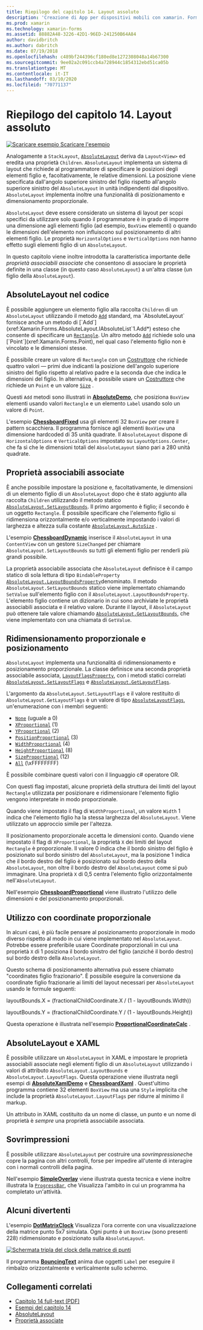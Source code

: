 ```yaml
---
title: Riepilogo del capitolo 14. Layout assoluto
description: 'Creazione di App per dispositivi mobili con xamarin. Forms: riepilogo del capitolo 14. Layout assoluto'
ms.prod: xamarin
ms.technology: xamarin-forms
ms.assetid: 88882A48-3226-42D1-96ED-241250B64A84
author: davidbritch
ms.author: dabritch
ms.date: 07/19/2018
ms.openlocfilehash: c489bf244396cf180ed8e1272308048a14b67300
ms.sourcegitcommit: 9ee02a2c091ccb4a728944c1854312ebd51ca05b
ms.translationtype: MT
ms.contentlocale: it-IT
ms.lasthandoff: 03/10/2020
ms.locfileid: "70771137"
---
```

# <a name="summary-of-chapter-14-absolute-layout"></a>Riepilogo del capitolo 14. Layout assoluto

[![Scaricare esempio](~/media/shared/download.png) Scaricare l'esempio](https://github.com/xamarin/xamarin-forms-book-samples/tree/master/Chapter14)

Analogamente a `StackLayout`, [`AbsoluteLayout`](xref:Xamarin.Forms.AbsoluteLayout) deriva da `Layout<View>` ed eredita una proprietà `Children`. `AbsoluteLayout` implementa un sistema di layout che richiede al programmatore di specificare le posizioni degli elementi figlio e, facoltativamente, le relative dimensioni. La posizione viene specificata dall'angolo superiore sinistro del figlio rispetto all'angolo superiore sinistro del `AbsoluteLayout` in unità indipendenti dal dispositivo. `AbsoluteLayout` implementa inoltre una funzionalità di posizionamento e dimensionamento proporzionale.

`AbsoluteLayout` deve essere considerato un sistema di layout per scopi specifici da utilizzare solo quando il programmatore è in grado di imporre una dimensione agli elementi figlio (ad esempio, `BoxView` elementi) o quando le dimensioni dell'elemento non influiscono sul posizionamento di altri elementi figlio. Le proprietà `HorizontalOptions` e `VerticalOptions` non hanno effetto sugli elementi figlio di un `AbsoluteLayout`.

In questo capitolo viene inoltre introdotta la caratteristica importante delle *proprietà associabili associate* che consentono di associare le proprietà definite in una classe (in questo caso `AbsoluteLayout`) a un'altra classe (un figlio della `AbsoluteLayout`).

## <a name="absolutelayout-in-code"></a>AbsoluteLayout nel codice

È possibile aggiungere un elemento figlio alla raccolta `Children` di un `AbsoluteLayout` utilizzando il metodo [`Add`](xref:System.Collections.Generic.ICollection`1.Add*) standard, ma `AbsoluteLayout` fornisce anche un metodo di [`Add`](xref:Xamarin.Forms.AbsoluteLayout.IAbsoluteList`1.Add*) esteso che consente di specificare un [`Rectangle`](xref:Xamarin.Forms.Rectangle). Un altro metodo [`Add`](xref:Xamarin.Forms.AbsoluteLayout.IAbsoluteList`1.Add*) richiede solo una [`Point`](xref:Xamarin.Forms.Point), nel qual caso l'elemento figlio non è vincolato e le dimensioni stesse.

È possibile creare un valore di `Rectangle` con un [Costruttore](xref:Xamarin.Forms.Rectangle.%23ctor(System.Double,System.Double,System.Double,System.Double)) che richiede quattro valori &mdash; primi due indicanti la posizione dell'angolo superiore sinistro del figlio rispetto al relativo padre e la seconda due che indica le dimensioni del figlio. In alternativa, è possibile usare un [Costruttore](xref:Xamarin.Forms.Rectangle.%23ctor(Xamarin.Forms.Point,Xamarin.Forms.Size)) che richiede un `Point` e un valore [`Size`](xref:Xamarin.Forms.Size) .

Questi `Add` metodi sono illustrati in [**AbsoluteDemo**](https://github.com/xamarin/xamarin-forms-book-samples/tree/master/Chapter14/AbsoluteDemo), che posiziona `BoxView` elementi usando valori `Rectangle` e un elemento `Label` usando solo un valore di `Point`.

L'esempio [**ChessboardFixed**](https://github.com/xamarin/xamarin-forms-book-samples/tree/master/Chapter14/ChessboardFixed) usa gli elementi 32 `BoxView` per creare il pattern scacchiera. Il programma fornisce agli elementi `BoxView` una dimensione hardcoded di 35 unità quadrate. Il `AbsoluteLayout` dispone di `HorizontalOptions` e `VerticalOptions` impostato su `LayoutOptions.Center`, che fa sì che le dimensioni totali del `AbsoluteLayout` siano pari a 280 unità quadrate.

## <a name="attached-bindable-properties"></a>Proprietà associabili associate

È anche possibile impostare la posizione e, facoltativamente, le dimensioni di un elemento figlio di un `AbsoluteLayout` dopo che è stato aggiunto alla raccolta `Children` utilizzando il metodo statico [`AbsoluteLayout.SetLayoutBounds`](xref:Xamarin.Forms.AbsoluteLayout.SetLayoutBounds(Xamarin.Forms.BindableObject,Xamarin.Forms.Rectangle)). Il primo argomento è figlio; il secondo è un oggetto `Rectangle`. È possibile specificare che l'elemento figlio si ridimensiona orizzontalmente e/o verticalmente impostando i valori di larghezza e altezza sulla costante [`AbsoluteLayout.AutoSize`](xref:Xamarin.Forms.AbsoluteLayout.AutoSize) .

L'esempio [**ChessboardDynamic**](https://github.com/xamarin/xamarin-forms-book-samples/tree/master/Chapter14/ChessboardDynamic) inserisce il `AbsoluteLayout` in una `ContentView` con un gestore `SizeChanged` per chiamare `AbsoluteLayout.SetLayoutBounds` su tutti gli elementi figlio per renderli più grandi possibile.  

La proprietà associabile associata che `AbsoluteLayout` definisce è il campo statico di sola lettura di tipo `BindableProperty` [`AbsoluteLayout.LayoutBoundsProperty`](xref:Xamarin.Forms.AbsoluteLayout.LayoutBoundsProperty)denominato. Il metodo `AbsoluteLayout.SetLayoutBounds` statico viene implementato chiamando `SetValue` sull'elemento figlio con il `AbsoluteLayout.LayoutBoundsProperty`. L'elemento figlio contiene un dizionario in cui sono archiviate le proprietà associabili associata e il relativo valore. Durante il layout, il `AbsoluteLayout` può ottenere tale valore chiamando [`AbsoluteLayout.GetLayoutBounds`](xref:Xamarin.Forms.AbsoluteLayout.GetLayoutBounds(Xamarin.Forms.BindableObject)), che viene implementato con una chiamata di `GetValue`.

## <a name="proportional-sizing-and-positioning"></a>Ridimensionamento proporzionale e posizionamento

`AbsoluteLayout` implementa una funzionalità di ridimensionamento e posizionamento proporzionale. La classe definisce una seconda proprietà associabile associata, [`LayoutFlagsProperty`](xref:Xamarin.Forms.AbsoluteLayout.LayoutFlagsProperty), con i metodi statici correlati [`AbsoluteLayout.SetLayoutFlags`](xref:Xamarin.Forms.AbsoluteLayout.SetLayoutFlags(Xamarin.Forms.BindableObject,Xamarin.Forms.AbsoluteLayoutFlags)) e [`AbsoluteLayout.GetLayoutFlags`](xref:Xamarin.Forms.AbsoluteLayout.GetLayoutFlags(Xamarin.Forms.BindableObject)).

L'argomento da `AbsoluteLayout.SetLayoutFlags` e il valore restituito di `AbsoluteLayout.GetLayoutFlags` è un valore di tipo [`AbsoluteLayoutFlags`](xref:Xamarin.Forms.AbsoluteLayoutFlags), un'enumerazione con i membri seguenti:

- [`None`](xref:Xamarin.Forms.AbsoluteLayoutFlags.None) (uguale a 0)
- [`XProportional`](xref:Xamarin.Forms.AbsoluteLayoutFlags.XProportional) (1)
- [`YProportional`](xref:Xamarin.Forms.AbsoluteLayoutFlags.YProportional) (2)
- [`PositionProportional`](xref:Xamarin.Forms.AbsoluteLayoutFlags.PositionProportional) (3)
- [`WidthProportional`](xref:Xamarin.Forms.AbsoluteLayoutFlags.WidthProportional) (4)
- [`HeightProportional`](xref:Xamarin.Forms.AbsoluteLayoutFlags.HeightProportional) (8)
- [`SizeProportional`](xref:Xamarin.Forms.AbsoluteLayoutFlags.SizeProportional) (12)
- [`All`](xref:Xamarin.Forms.AbsoluteLayoutFlags.All) (\xFFFFFFFF)

È possibile combinare questi valori con il linguaggio c# operatore OR.

Con questi flag impostati, alcune proprietà della struttura dei limiti del layout `Rectangle` utilizzata per posizionare e ridimensionare l'elemento figlio vengono interpretate in modo proporzionale.

Quando viene impostato il flag di `WidthProportional`, un valore `Width` 1 indica che l'elemento figlio ha la stessa larghezza del `AbsoluteLayout`. Viene utilizzato un approccio simile per l'altezza.

Il posizionamento proporzionale accetta le dimensioni conto. Quando viene impostato il flag di `XProportional`, la proprietà `X` dei limiti del layout `Rectangle` è proporzionale. Il valore 0 indica che il bordo sinistro del figlio è posizionato sul bordo sinistro del `AbsoluteLayout`, ma la posizione 1 indica che il bordo destro del figlio è posizionato sul bordo destro della `AbsoluteLayout`, non oltre il bordo destro del `AbsoluteLayout` come si può immaginare. Una proprietà `X` di 0,5 centra l'elemento figlio orizzontalmente nell'`AbsoluteLayout`.

Nell'esempio [**ChessboardProportional**](https://github.com/xamarin/xamarin-forms-book-samples/tree/master/Chapter14/ChessboardProportional) viene illustrato l'utilizzo delle dimensioni e del posizionamento proporzionali.

## <a name="working-with-proportional-coordinates"></a>Utilizzo con coordinate proporzionale

In alcuni casi, è più facile pensare al posizionamento proporzionale in modo diverso rispetto al modo in cui viene implementato nel `AbsoluteLayout`. Potrebbe essere preferibile usare Coordinate proporzionali in cui una proprietà `X` di 1 posiziona il bordo sinistro del figlio (anziché il bordo destro) sul bordo destro della `AbsoluteLayout`.

Questo schema di posizionamento alternativa può essere chiamato "coordinates figlio frazionario". È possibile eseguire la conversione da coordinate figlio frazionarie ai limiti del layout necessari per `AbsoluteLayout` usando le formule seguenti:

layoutBounds.X = (fractionalChildCoordinate.X / (1 - layoutBounds.Width))

layoutBounds.Y = (fractionalChildCoordinate.Y / (1 - layoutBounds.Height))

Questa operazione è illustrata nell'esempio [**ProportionalCoordinateCalc**](https://github.com/xamarin/xamarin-forms-book-samples/tree/master/Chapter14/PropCoordCalc) .

## <a name="absolutelayout-and-xaml"></a>AbsoluteLayout e XAML

È possibile utilizzare un `AbsoluteLayout` in XAML e impostare le proprietà associabili associate negli elementi figlio di un `AbsoluteLayout` utilizzando i valori di attributo `AbsoluteLayout.LayoutBounds` e `AbsoluteLayout.LayoutFlags`. Questa operazione viene illustrata negli esempi di [**AbsoluteXamlDemo**](https://github.com/xamarin/xamarin-forms-book-samples/tree/master/Chapter14/AbsoluteXamlDemo) e [**ChessboardXaml**](https://github.com/xamarin/xamarin-forms-book-samples/tree/master/Chapter14/ChessboardXaml) . Quest'ultimo programma contiene 32 elementi `BoxView` ma usa una `Style` implicita che include la proprietà `AbsoluteLayout.LayoutFlags` per ridurre al minimo il markup.

Un attributo in XAML costituito da un nome di classe, un punto e un nome di proprietà è *sempre* una proprietà associabile associata.

## <a name="overlays"></a>Sovrimpressioni

È possibile utilizzare `AbsoluteLayout` per costruire una *sovrimpressione*che copre la pagina con altri controlli, forse per impedire all'utente di interagire con i normali controlli della pagina.

Nell'esempio [**SimpleOverlay**](https://github.com/xamarin/xamarin-forms-book-samples/tree/master/Chapter14/SimpleOverlay) viene illustrata questa tecnica e viene inoltre illustrata la [`ProgressBar`](xref:Xamarin.Forms.ProgressBar), che Visualizza l'ambito in cui un programma ha completato un'attività.

## <a name="some-fun"></a>Alcuni divertenti

L'esempio [**DotMatrixClock**](https://github.com/xamarin/xamarin-forms-book-samples/tree/master/Chapter14/DotMatrixClock) Visualizza l'ora corrente con una visualizzazione della matrice punto 5x7 simulata. Ogni punto è un `BoxView` (sono presenti 228) ridimensionato e posizionato sulla `AbsoluteLayout`.

[![Schermata tripla del clock della matrice di punti](images/ch14fg08-small.png "Clock della matrice a punti")](images/ch14fg08-large.png#lightbox "Clock della matrice a punti")

Il programma [**BouncingText**](https://github.com/xamarin/xamarin-forms-book-samples/tree/master/Chapter14/BouncingText) anima due oggetti `Label` per eseguire il rimbalzo orizzontalmente e verticalmente sullo schermo.

## <a name="related-links"></a>Collegamenti correlati

- [Capitolo 14 full-text (PDF)](https://download.xamarin.com/developer/xamarin-forms-book/XamarinFormsBook-Ch14-Apr2016.pdf)
- [Esempi del capitolo 14](https://github.com/xamarin/xamarin-forms-book-samples/tree/master/Chapter14)
- [AbsoluteLayout](~/xamarin-forms/user-interface/layouts/absolute-layout.md)
- [Proprietà associate](~/xamarin-forms/xaml/attached-properties.md)
